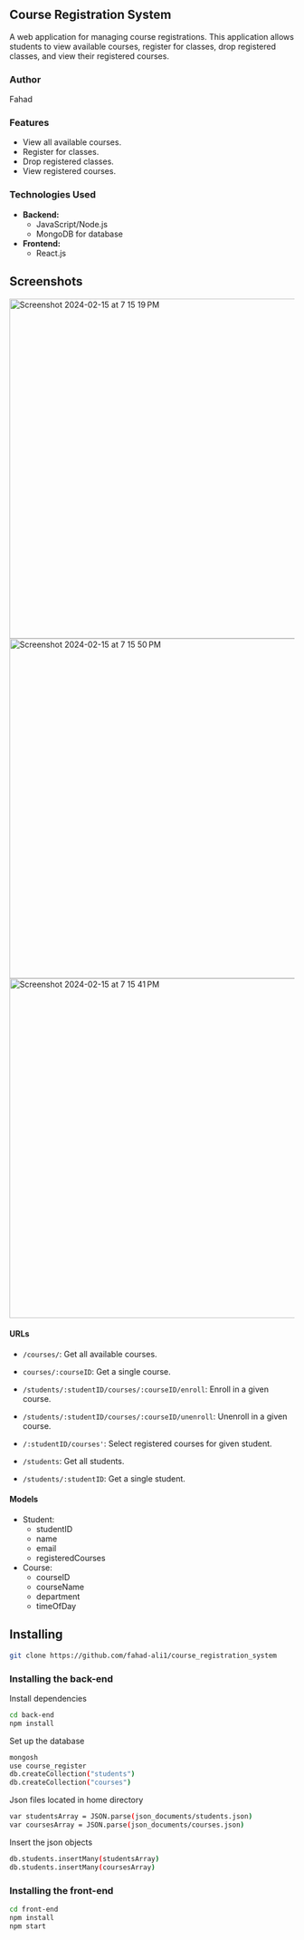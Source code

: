 ## Course Registration System

A web application for managing course registrations. This application allows students to view available courses, register for classes, drop registered classes, and view their registered courses.

### Author
Fahad

### Features

- View all available courses.
- Register for classes.
- Drop registered classes.
- View registered courses.

### Technologies Used

- **Backend:**
  - JavaScript/Node.js
  - MongoDB for database
- **Frontend:**
  - React.js

## Screenshots
<img width="600" alt="Screenshot 2024-02-15 at 7 15 19 PM" src="https://github.com/fahad-ali1/course_registration_system/assets/97869609/7413f0c5-0b67-4ecb-a41f-8411a48a58b1">
<img width="600" alt="Screenshot 2024-02-15 at 7 15 50 PM" src="https://github.com/fahad-ali1/course_registration_system/assets/97869609/df475b67-64f1-43ec-813d-8e3cd74710c8">
<img width="600" alt="Screenshot 2024-02-15 at 7 15 41 PM" src="https://github.com/fahad-ali1/course_registration_system/assets/97869609/7aed55fb-f5f4-4ab8-b2c5-881f62b793b5">

#### URLs

- `/courses/`: Get all available courses.
- `courses/:courseID`: Get a single course.

- `/students/:studentID/courses/:courseID/enroll`: Enroll in a given course.
- `/students/:studentID/courses/:courseID/unenroll`: Unenroll in a given course.
- `/:studentID/courses'`: Select registered courses for given student.
  
- `/students`: Get all students.
- `/students/:studentID`: Get a single student.

#### Models

- Student:
  - studentID
  - name
  - email
  - registeredCourses
- Course:
  - courseID
  - courseName
  - department
  - timeOfDay

## Installing
```bash
git clone https://github.com/fahad-ali1/course_registration_system
```

### Installing the back-end
Install dependencies
```bash
cd back-end
npm install
```

Set up the database
```bash
mongosh
use course_register
db.createCollection("students")
db.createCollection("courses")
```

Json files located in home directory
```bash
var studentsArray = JSON.parse(json_documents/students.json)
var coursesArray = JSON.parse(json_documents/courses.json)
```

Insert the json objects
```bash
db.students.insertMany(studentsArray)
db.students.insertMany(coursesArray)
```

### Installing the front-end
```bash
cd front-end
npm install
npm start
```
